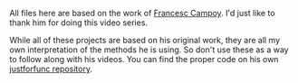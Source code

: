 All files here are based on the work of [Francesc Campoy](https://campoy.cat/). I'd just like to thank him for doing this video series.

While all of these projects are based on his original work, they are all my own interpretation of the methods he is using. So don't use these as a way to follow along with his videos. You can find the proper code on his own [justforfunc repository](https://github.com/campoy/justforfunc).

